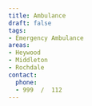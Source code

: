 ```yaml
---
title: Ambulance
draft: false
tags:
- Emergency Ambulance
areas:
- Heywood
- Middleton
- Rochdale
contact:
  phone:
  - 999  /  112
---
```



